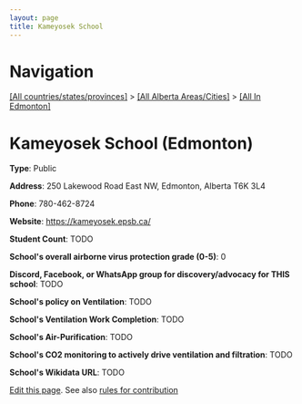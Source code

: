 ```yaml
---
layout: page
title: Kameyosek School
---
```

# Navigation

[[All countries/states/provinces]](../../..) > [[All Alberta Areas/Cities]](../..) > [[All In Edmonton]](..)

# Kameyosek School (Edmonton)

**Type**: Public

**Address**: 250 Lakewood Road East NW, Edmonton, Alberta T6K 3L4

**Phone**: 780-462-8724

**Website**: <https://kameyosek.epsb.ca/>

**Student Count**: TODO

**School's overall airborne virus protection grade (0-5)**: 0

**Discord, Facebook, or WhatsApp group for discovery/advocacy for THIS school**: TODO

**School's policy on Ventilation**: TODO

**School's Ventilation Work Completion**: TODO

**School's Air-Purification**: TODO

**School's CO2 monitoring to actively drive ventilation and filtration**: TODO

**School's Wikidata URL**: TODO


[Edit this page](https://github.com/ventilate-schools/AB/edit/main/./Edmonton/Kameyosek_School.md). See also [rules for contribution](../../../contribution-rules/)